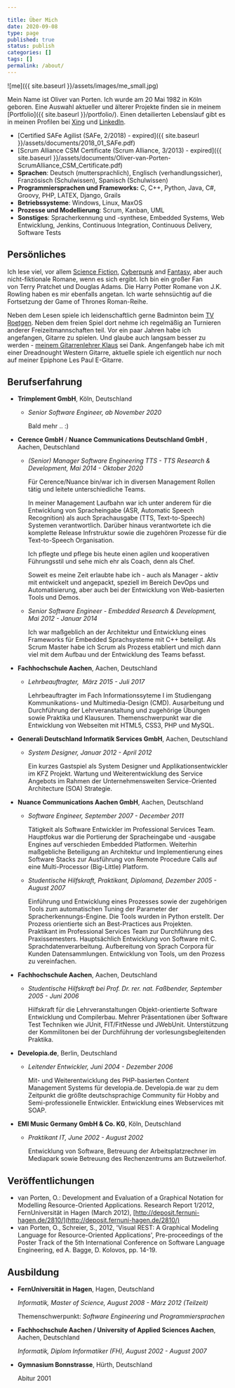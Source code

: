 ```yaml
---

title: Über Mich
date: 2020-09-08
type: page
published: true
status: publish
categories: []
tags: []
permalink: /about/
---
```

![me]({{ site.baseurl }}/assets/images/me_small.jpg)

Mein Name ist Oliver van Porten. Ich wurde am 20 Mai 1982 in Köln geboren. Eine Auswahl aktueller und älterer 
Projekte finden sie in meinem [Portfolio]({{ site.baseurl }}/portfolio/). Einen detailierten Lebenslauf gibt es
in meinen Profilen bei [Xing](https://www.xing.com/profile/Oliver_vanPorten) und [LinkedIn](https://de.linkedin.com/in/ovanporten/).

*   [Certified SAFe Agilist (SAFe, 2/2018) - expired]({{ site.baseurl }}/assets/documents/2018_01_SAFe.pdf)
*   [Scrum Alliance CSM Certificate (Scrum Alliance, 3/2013) - expired]({{ site.baseurl }}/assets/documents/Oliver-van-Porten-ScrumAlliance_CSM_Certificate.pdf)
*   **Sprachen**: Deutsch (muttersprachlich), Englisch (verhandlungssicher), Französisch (Schulwissen), Spanisch (Schulwissen)
*   **Programmiersprachen und Frameworks:** C, C++, Python, Java, C#, Groovy, PHP, LATEX, Django, Grails
*   **Betriebssysteme**: Windows, Linux, MaxOS
*   **Prozesse und Modellierung**: Scrum, Kanban, UML
*   **Sonstiges**: Spracherkennung und -synthese, Embedded Systems, Web Entwicklung, Jenkins, Continuous Integration, Continuous Delivery, Software Tests

Persönliches
------------

Ich lese viel, vor allem [Science Fiction](http://en.wikipedia.org/wiki/Science_fiction), [Cyberpunk](http://en.wikipedia.org/wiki/Cyberpunk) and [Fantasy](http://en.wikipedia.org/wiki/Fantasy), aber auch nicht-fiktionale Romane, wenn es sich ergibt. Ich bin ein großer Fan von Terry Pratchet und Douglas Adams. Die Harry Potter Romane von J.K. Rowling haben es mir ebenfalls angetan. Ich warte sehnsüchtig auf die Fortsetzung der Game of Thrones Roman-Reihe.

Neben dem Lesen spiele ich leidenschaftlich gerne Badminton beim [TV Roetgen](http://www.tv-roetgen.de/). Neben dem freien Spiel dort nehme ich regelmäßig an Turnieren anderer Freizeitmannschaften teil. Vor ein paar Jahren habe ich angefangen, Gitarre zu spielen. Und glaube auch langsam besser zu werden - [meinem Gitarrenlehrer Klaus](https://playtheguitar.de/) sei Dank. Angenfangeb habe ich mit einer Dreadnought Western Gitarre, aktuelle spiele ich eigentlich nur noch auf meiner Epiphone Les Paul E-Gitarre.

Berufserfahrung
---------------

*   **Trimplement GmbH**, Köln, Deutschland

    * _Senior Software Engineer, ab November 2020_

      Bald mehr .. :)

*   **Cerence GmbH** / **Nuance Communications Deutschland GmbH** , Aachen, Deutschland        

    * _(Senior) Manager Software Engineering TTS - TTS Research & Development, Mai 2014 - Oktober 2020_    

      Für Cerence/Nuance bin/war ich in diversen Management Rollen tätig und leitete unterschiedliche Teams. 
      
      In meiner Management Laufbahn war ich unter anderem für die Entwicklung von Spracheingabe (ASR, Automatic Speech Recognition)
      als auch Sprachausgabe (TTS, Text-to-Speech) Systemen verantwortlich. Darüber hinaus verantwortete ich
      die komplette Release Infrstruktur sowie die zugehören Prozesse für die Text-to-Speech Organisation.

      Ich pflegte und pflege bis heute einen agilen und kooperativen Führungsstil und sehe mich ehr als Coach, denn als Chef.      

      Soweit es meine Zeit erlaubte habe ich - auch als Manager - aktiv mit entwickelt und angepackt, speziell im Bereich
      DevOps und Automatisierung, aber auch bei der Entwicklung von Web-basierten Tools und Demos.

    * _Senior Software Engineer - Embedded Research & Development, Mai 2012 - Januar 2014_
    
      Ich war maßgeblich an der Architektur und Entwicklung eines Frameworks für Embedded Sprachsysteme mit C++ beteiligt.
      Als Scrum Master habe ich Scrum als Prozess etabliert und mich dann viel mit dem Aufbau und der Entwicklung des Teams befasst. 
    
*   **Fachhochschule Aachen**, Aachen, Deutschland  
    
    * _Lehrbeauftragter,  März 2015 - Juli 2017_  
    
      Lehrbeauftragter im Fach Informationssyteme I im Studiengang Kommunikations- und Multimedia-Design (CMD). Ausarbeitung und Durchführung der Lehrveranstaltung und zugehörige Übungen sowie Praktika und Klausuren. Themenschwerpunkt war die Entwicklung von Webseiten mit HTML5, CSS3, PHP und MySQL.
        
*   **Generali Deutschland Informatik Services GmbH**, Aachen, Deutschland
    
    * _System Designer, Januar 2012 - April 2012_
    
      Ein kurzes Gastspiel als System Designer und Applikationsentwickler im KFZ Projekt. Wartung und Weiterentwicklung des Service Angebots im Rahmen der Unternehmensweiten Service-Oriented Architecture (SOA) Strategie.
    
*   **Nuance Communications Aachen GmbH**, Aachen, Deutschland
    
    * _Software Engineer, September 2007 - December 2011_
    
      Tätigkeit als Software Entwickler im Professional Services Team. Hauptfokus war die Portierung der Spracheingabe und -ausgabe Engines auf verschieden Embedded Platformen. Weiterhin maßgebliche Beteiligung an Architektur und Implementierung eines Software Stacks zur Ausführung von Remote Procedure Calls auf eine Multi-Processor (Big-Little) Platform.
        
    * _Studentische Hilfskraft, Praktikant, Diplomand, Dezember 2005 - August 2007_
    
      Einführung und Entwicklung eines Prozesses sowie der zugehörigen Tools zum automatischen Tuning der Parameter der Spracherkennungs-Engine. Die Tools wurden in Python erstellt. Der Prozess orientierte sich an Best-Practices aus Projekten.        
      Praktikant im Professional Services Team zur Durchführung des Praxissemesters. Hauptsächlich Entwicklung von Software mit C.
      Sprachdatenverarbeitung. Aufbereitung von Sprach Corpora für Kunden Datensammlungen. Entwicklung von Tools, um den Prozess zu vereinfachen.
    
*   **Fachhochschule Aachen**, Aachen, Deutschland
    
    * _Studentische Hilfskraft bei Prof. Dr. rer. nat. Faßbender, September 2005 - Juni 2006_
    
      Hilfskraft für die Lehrveranstaltungen Objekt-orientierte Software Entwicklung und Compilerbau. Mehrer Präsentationen über Software Test Techniken wie JUnit, FIT/FitNesse und JWebUnit. Unterstützung der Kommilitonen bei der Durchführung der vorlesungsbegleitenden Praktika.
    
*   **Developia.de**, Berlin, Deutschland
    
    * _Leitender Entwickler, Juni 2004 - Dezember 2006_
    
      Mit- und Weiterentwicklung des PHP-basierten Content Management Systems für developia.de. Developia.de war zu dem Zeitpunkt die größte deutschsprachige Community für Hobby and Semi-professionelle Entwickler. Entwicklung eines Webservices mit SOAP.
    
*   **EMI Music Germany GmbH & Co. KG**, Köln, Deutschland
    
    * _Praktikant IT, June 2002 - August 2002_
    
      Entwicklung von Software, Betreuung der Arbeitsplatzrechner im Mediapark sowie Betreuung des Rechenzentrums am Butzweilerhof.

Veröffentlichungen
------------------

*   van Porten, O.: Development and Evaluation of a Graphical Notation for Modelling Resource-Oriented Applications. Research Report 1/2012, FernUniversität in Hagen (March 2012), [http://deposit.fernuni-hagen.de/2810/](http://deposit.fernuni-hagen.de/2810/)
*   van Porten, O., Schreier, S., 2012, 'Visual REST: A Graphical Modeling Language for Resource-Oriented Applications', Pre-proceedings of the Poster Track of the 5th International Conference on Software Language Engineering, ed A. Bagge, D. Kolovos, pp. 14-19.


Ausbildung
----------

*   **FernUniversität in Hagen**, Hagen, Deutschland
    
    _Informatik, Master of Science, August 2008 - März 2012 (Teilzeit)_
    
    Themenschwerpunkt: _Software Engineering und Programmiersprachen_
    
*   **Fachhochschule Aachen / University of Applied Sciences Aachen**, Aachen, Deutschland
    
    _Informatik, Diplom Informatiker (FH), August 2002 - August 2007_
    
*   **Gymnasium Bonnstrasse**, Hürth, Deutschland
    
    Abitur 2001
    

